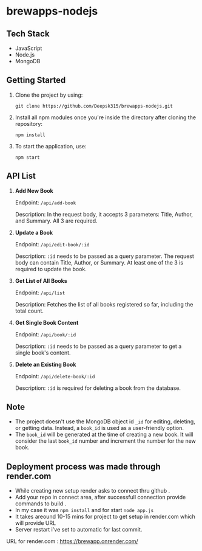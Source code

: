 # brewapps-nodejs

## Tech Stack

- JavaScript
- Node.js
- MongoDB

## Getting Started

1. Clone the project by using:

   ```
   git clone https://github.com/Deepsk315/brewapps-nodejs.git
   ```

2. Install all npm modules once you're inside the directory after cloning the repository:

   ```
   npm install
   ```

3. To start the application, use:
   ```
   npm start
   ```

## API List

1. **Add New Book**

   Endpoint: `/api/add-book`

   Description: In the request body, it accepts 3 parameters: Title, Author, and Summary. All 3 are required.

2. **Update a Book**

   Endpoint: `/api/edit-book/:id`

   Description: `:id` needs to be passed as a query parameter. The request body can contain Title, Author, or Summary. At least one of the 3 is required to update the book.

3. **Get List of All Books**

   Endpoint: `/api/list`

   Description: Fetches the list of all books registered so far, including the total count.

4. **Get Single Book Content**

   Endpoint: `/api/book/:id`

   Description: `:id` needs to be passed as a query parameter to get a single book's content.

5. **Delete an Existing Book**

   Endpoint: `/api/delete-book/:id`

   Description: `:id` is required for deleting a book from the database.

## Note

- The project doesn't use the MongoDB object id `_id` for editing, deleting, or getting data. Instead, a `book_id` is used as a user-friendly option.
- The `book_id` will be generated at the time of creating a new book. It will consider the last `book_id` number and increment the number for the new book.

## Deployment process was made through render.com

- While creating new setup render asks to connect thru github .
- Add your repo in connect area, after successfull connection provide commands to build .
- In my case it was `npm install` and for start `node app.js`
- It takes areound 10-15 mins for project to get setup in render.com which will provide URL
- Server restart i've set to automatic for last commit.

URL for render.com : https://brewapp.onrender.com/
